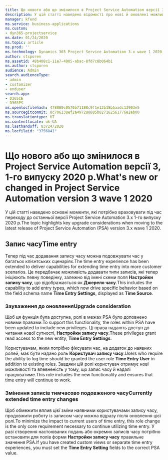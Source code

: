 ```yaml
---
title: Що нового або що змінилося в Project Service Automation версії 3.x, 1-го випуску 2020 р.
description: У цій статті наведено відомості про нові й оновлені можливості Project Service Automation версії 3, 1-го випуску 2020 р.
manager: kfend
ms.service: business-applications
ms.custom:
- dyn365-projectservice
ms.date: 01/24/2020
ms.topic: article
ms.prod: ''
ms.technology: Dynamics 365 Project Service Automation 3.x wave 1 2020
author: stsporen
ms.assetid: 48b408c1-11e7-4005-abac-8fd7c0b064b1
ms.author: stsporen
audience: Admin
search.audienceType:
- admin
- customizer
- enduser
search.app:
- D365CE
- D365PS
ms.openlocfilehash: 478080c0570b71188c9f1e12b18b5aadc13903e5
ms.sourcegitcommit: 8c786230ef2a497280885b827162561776e2eb00
ms.translationtype: HT
ms.contentlocale: uk-UA
ms.lasthandoff: 03/24/2020
ms.locfileid: "3756841"
---
```

# <a name="whats-new-or-changed-in-project-service-automation-version-3-wave-1-2020"></a><span data-ttu-id="9cbac-103">Що нового або що змінилося в Project Service Automation версії 3, 1-го випуску 2020 р.</span><span class="sxs-lookup"><span data-stu-id="9cbac-103">What's new or changed in Project Service Automation version 3 wave 1 2020</span></span>
<span data-ttu-id="9cbac-104">У цій статті наведено основні моменти, які потрібно враховувати під час переходу до останньої версії Project Service Automation 3.x 1-го випуску 2020 р.</span><span class="sxs-lookup"><span data-stu-id="9cbac-104">The topic highlights key upgrade considerations when moving to the latest release of Project Service Automation (PSA) version 3.x wave 1 2020.</span></span>

## <a name="time-entry"></a><span data-ttu-id="9cbac-105">Запис часу</span><span class="sxs-lookup"><span data-stu-id="9cbac-105">Time entry</span></span>
<span data-ttu-id="9cbac-106">Тепер під час додавання запису часу можна подовжувати час у багатьох клієнтських сценаріях.</span><span class="sxs-lookup"><span data-stu-id="9cbac-106">The time entry experience has been extended to deliver capabilities for extending time entry into more customer scenarios.</span></span> <span data-ttu-id="9cbac-107">Це передбачає можливість додавати типи записів, які тепер ініціюють певну поведінку, залежно від імені схеми поля **Настройки запису часу**, що відображається як **Джерело часу**.</span><span class="sxs-lookup"><span data-stu-id="9cbac-107">This includes the capability to add entry types, which now drive specific behavior based on the field schema name **Time Entry Settings**, displayed as **Time Source**.</span></span>

### <a name="upgrade-consideration"></a><span data-ttu-id="9cbac-108">Зауваження до оновлення</span><span class="sxs-lookup"><span data-stu-id="9cbac-108">Upgrade consideration</span></span>
<span data-ttu-id="9cbac-109">Щоб ця функція була доступна, ролі в межах PSA було доповнено новими правами.</span><span class="sxs-lookup"><span data-stu-id="9cbac-109">To support this functionality, the roles within PSA have been updated to include new privileges.</span></span> <span data-ttu-id="9cbac-110">Ці права надають доступ до читання нової сутності, **Настройки запису часу**.</span><span class="sxs-lookup"><span data-stu-id="9cbac-110">These privileges grant read access to the new entity, **Time Entry Settings**.</span></span>

<span data-ttu-id="9cbac-111">Користувачам, яким потрібно фіксувати час, на додаток до наявних ролей, має бути надано роль **Користувач запису часу**.</span><span class="sxs-lookup"><span data-stu-id="9cbac-111">Users who require the ability to log time should be granted the user role **Time Entry User** in addition to existing roles.</span></span> <span data-ttu-id="9cbac-112">Завдяки цій ролі користувач отримує нові можливості та впевненість у тому, що запис часу й надалі працюватиме.</span><span class="sxs-lookup"><span data-stu-id="9cbac-112">This role includes the new functionality and ensures that time entry will continue to work.</span></span>

### <a name="currently-extended-time-entry-changes"></a><span data-ttu-id="9cbac-113">Змінення записів тимчасово подовженого часу</span><span class="sxs-lookup"><span data-stu-id="9cbac-113">Currently extended time entry changes</span></span>
<span data-ttu-id="9cbac-114">Щоб обмежити вплив цієї зміни наявними користувачами запису часу, продовжити роботу із записом часу можна відразу після оновлення цієї ролі.</span><span class="sxs-lookup"><span data-stu-id="9cbac-114">To minimize the impact to current users of time entry, this role change is the only core requirement necessary to continue utilizing time entry.</span></span> <span data-ttu-id="9cbac-115">У разі створення настоюваних подань або окремих записів часу потрібно встановити для полів форми **Настройки запису часу** правильне значення PSA.</span><span class="sxs-lookup"><span data-stu-id="9cbac-115">If you have created custom views or separate time entry experiences, you must set the **Time Entry Setting** fields to the correct PSA value.</span></span>
